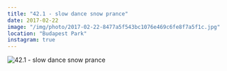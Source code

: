 ```yaml
---
title: "42.1 - slow dance snow prance"
date: 2017-02-22
image: "/img/photo/2017-02-22-8477a5f543bc1076e469c6fe8f7a5f1c.jpg"
location: "Budapest Park"
instagram: true
---
```


![42.1 - slow dance snow prance](/img/photo/2017-02-22-8477a5f543bc1076e469c6fe8f7a5f1c.jpg)
